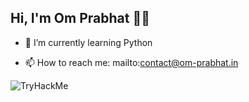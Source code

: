 ## Hi, I'm Om Prabhat 👨‍💻

<!--
**2-quantum/2-quantum** is a ✨ _special_ ✨ repository because its `README.md` (this file) appears on your GitHub profile.

Here are some ideas to get you started:
-->
<!-- - 🔭 I’m currently working on ... -->
- 🌱 I’m currently learning Python
<!-- - 👯 I’m looking to collaborate on ...
- 🤔 I’m looking for help with ...
- 💬 Ask me about ... -->
- 📫 How to reach me: mailto:contact@om-prabhat.in
<!-- - 😄 Pronouns: ...
- ⚡ Fun fact: ...
-->
<img src="https://tryhackme-badges.s3.amazonaws.com/0x5h4d0w.png" alt="TryHackMe">
